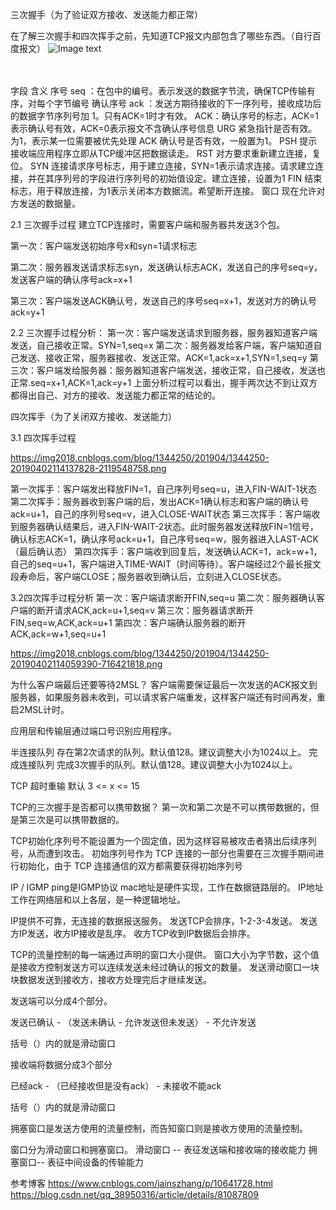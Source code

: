 三次握手（为了验证双方接收、发送能力都正常）


在了解三次握手和四次挥手之前，先知道TCP报文内部包含了哪些东西。（自行百度报文）
![Image text](https://img-blog.csdn.net/20180717201939345?watermark/2/text/aHR0cHM6Ly9ibG9nLmNzZG4ubmV0L3FxXzM4OTUwMzE2/font/5a6L5L2T/fontsize/400/fill/I0JBQkFCMA==/dissolve/70)  



　　　　

字段	含义
序号 seq ：在包中的编号。表示发送的数据字节流，确保TCP传输有序，对每个字节编号
确认序号 ack ：发送方期待接收的下一序列号，接收成功后的数据字节序列号加 1。只有ACK=1时才有效。
ACK：确认序号的标志，ACK=1表示确认号有效，ACK=0表示报文不含确认序号信息
URG	紧急指针是否有效。为1，表示某一位需要被优先处理
ACK	确认号是否有效，一般置为1。
PSH	提示接收端应用程序立即从TCP缓冲区把数据读走。
RST	对方要求重新建立连接，复位。
SYN	连接请求序号标志，用于建立连接，SYN=1表示请求连接。请求建立连接，并在其序列号的字段进行序列号的初始值设定。建立连接，设置为1
FIN    	结束标志，用于释放连接，为1表示关闭本方数据流。希望断开连接。
窗口  现在允许对方发送的数据量。

2.1 三次握手过程
建立TCP连接时，需要客户端和服务器共发送3个包。

第一次：客户端发送初始序号x和syn=1请求标志

第二次：服务器发送请求标志syn，发送确认标志ACK，发送自己的序号seq=y，发送客户端的确认序号ack=x+1

第三次：客户端发送ACK确认号，发送自己的序号seq=x+1，发送对方的确认号ack=y+1

 2.2 三次握手过程分析：
第一次：客户端发送请求到服务器，服务器知道客户端发送，自己接收正常。SYN=1,seq=x
第二次：服务器发给客户端，客户端知道自己发送、接收正常，服务器接收、发送正常。ACK=1,ack=x+1,SYN=1,seq=y
第三次：客户端发给服务器：服务器知道客户端发送，接收正常，自己接收，发送也正常.seq=x+1,ACK=1,ack=y+1
上面分析过程可以看出，握手两次达不到让双方都得出自己、对方的接收、发送能力都正常的结论的。

四次挥手（为了关闭双方接收、发送能力）

 3.1 四次挥手过程
 
 https://img2018.cnblogs.com/blog/1344250/201904/1344250-20190402114137828-2119548758.png
 
第一次挥手：客户端发出释放FIN=1，自己序列号seq=u，进入FIN-WAIT-1状态
第二次挥手：服务器收到客户端的后，发出ACK=1确认标志和客户端的确认号ack=u+1，自己的序列号seq=v，进入CLOSE-WAIT状态
第三次挥手：客户端收到服务器确认结果后，进入FIN-WAIT-2状态。此时服务器发送释放FIN=1信号，确认标志ACK=1，确认序号ack=u+1，自己序号seq=w，服务器进入LAST-ACK（最后确认态）
第四次挥手：客户端收到回复后，发送确认ACK=1，ack=w+1，自己的seq=u+1，客户端进入TIME-WAIT（时间等待）。客户端经过2个最长报文段寿命后，客户端CLOSE；服务器收到确认后，立刻进入CLOSE状态。


3.2四次挥手过程分析
第一次：客户端请求断开FIN,seq=u
第二次：服务器确认客户端的断开请求ACK,ack=u+1,seq=v
第三次：服务器请求断开FIN,seq=w,ACK,ack=u+1
第四次：客户端确认服务器的断开ACK,ack=w+1,seq=u+1


https://img2018.cnblogs.com/blog/1344250/201904/1344250-20190402114059390-716421818.png


为什么客户端最后还要等待2MSL？
客户端需要保证最后一次发送的ACK报文到服务器，如果服务器未收到，可以请求客户端重发，这样客户端还有时间再发，重启2MSL计时。


应用层和传输层通过端口号识别应用程序。


半连接队列  存在第2次请求的队列。默认值128。建议调整大小为1024以上。
完成连接队列  完成3次握手的队列。默认值128。建议调整大小为1024以上。

TCP 超时重输  默认 3 <= x <= 15

TCP的三次握手是否都可以携带数据？
第一次和第二次是不可以携带数据的，但是第三次是可以携带数据的。

TCP初始化序列号不能设置为一个固定值，因为这样容易被攻击者猜出后续序列号，从而遭到攻击。
初始序列号作为 TCP 连接的一部分也需要在三次握手期间进行初始化，由于 TCP 连接通信的双方都需要获得初始序列号



IP / IGMP
ping是IGMP协议
mac地址是硬件实现，工作在数据链路层的。
IP地址工作在网络层和以上各层，是一种逻辑地址。

IP提供不可靠，无连接的数据报送服务。
发送TCP会排序，1-2-3-4发送。
发送方IP发送，收方IP接收是乱序。
收方TCP收到IP数据后会排序。

TCP的流量控制的每一端通过声明的窗口大小提供。
窗口大小为字节数，这个值是接收方控制发送方可以连续发送未经过确认的报文的数量。
发送滑动窗口一块块数据发送到接收方，接收方处理完后才继续发送。

发送端可以分成4个部分。


发送已确认  -  （发送未确认  -  允许发送但未发送）  -  不允许发送

括号（）内的就是滑动窗口

接收端将数据分成3个部分

已经ack  -  （已经接收但是没有ack）  -  未接收不能ack


括号（）内的就是滑动窗口


拥塞窗口是发送方使用的流量控制，而告知窗口则是接收方使用的流量控制。


窗口分为滑动窗口和拥塞窗口。
滑动窗口 -- 表征发送端和接收端的接收能力
拥塞窗口-- 表征中间设备的传输能力



参考博客 
https://www.cnblogs.com/jainszhang/p/10641728.html
https://blog.csdn.net/qq_38950316/article/details/81087809